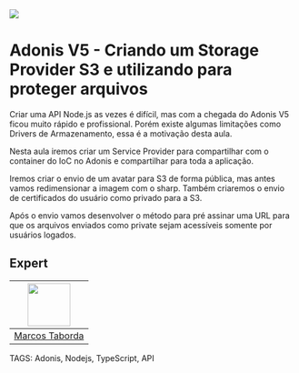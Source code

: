 <img src="https://storage.googleapis.com/golden-wind/experts-club/capa-github.svg" />

# Adonis V5 - Criando um Storage Provider S3 e utilizando para proteger arquivos

Criar uma API Node.js as vezes é difícil, mas com a chegada do Adonis V5 ficou muito rápido e profissional. Porém existe algumas limitações como Drivers de Armazenamento, essa é a motivação desta aula.

Nesta aula iremos criar um Service Provider para compartilhar com o container do IoC no Adonis e compartilhar para toda a aplicação.

Iremos criar o envio de um avatar para S3 de forma pública, mas antes vamos redimensionar a imagem com o sharp. Também criaremos o envio de certificados do usuário como privado para a S3.

Após o envio vamos desenvolver o método para pré assinar uma URL para que os arquivos enviados como private sejam acessíveis somente por usuários logados.

## Expert

| [<img src="https://avatars.githubusercontent.com/u/15224426?v=4?s=460&u=0ba16a79456c2f250e7579cb388fa18c5c2d7d65&v=4" width="75px;"/>](https://github.com/marcostaborda) |
| :----------------------------------------------------------------------------------------------------------------------------------------------------------------------: |
|                                                             [Marcos Taborda](https://github.com/marcostaborda)                                                             |

TAGS: Adonis, Nodejs, TypeScript, API
